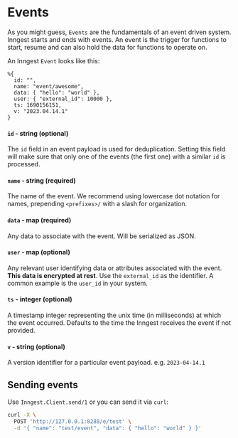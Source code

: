 # Events

As you might guess, `Events` are the fundamentals of an event driven system. Inngest starts and
ends with events. An event is the trigger for functions to start, resume and can also hold the
data for functions to operate on.

An Inngest `Event` looks like this:

```
%{
  id: "",
  name: "event/awesome",
  data: { "hello": "world" },
  user: { "external_id": 10000 },
  ts: 1690156151,
  v: "2023.04.14.1"
}
```

#### `id` - string (optional)

The `id` field in an event payload is used for deduplication. Setting this field will make
sure that only one of the events (the first one) with a similar `id` is processed.

#### `name` - string (required)

The name of the event. We recommend using lowercase dot notation for names, prepending
`<prefixes>/` with a slash for organization.

#### `data` - map (required)

Any data to associate with the event. Will be serialized as JSON.

#### `user` - map (optional)

Any relevant user identifying data or attributes associated with the event. **This data is
encrypted at rest**. Use the `external_id` as the identifier. A common example is the `user_id`
in your system.

#### `ts` - integer (optional)

A timestamp integer representing the unix time (in milliseconds) at which the event occurred.
Defaults to the time the Inngest receives the event if not provided.

#### `v` - string (optional)

A version identifier for a particular event payload. e.g. `2023-04-14.1`

## Sending events

Use `Inngest.Client.send/1` or you can send it via `curl`:

``` sh
curl -X \
  POST 'http://127.0.0.1:8288/e/test' \
  -d '{ "name": "test/event", "data": { "hello": "world" } }'
```
